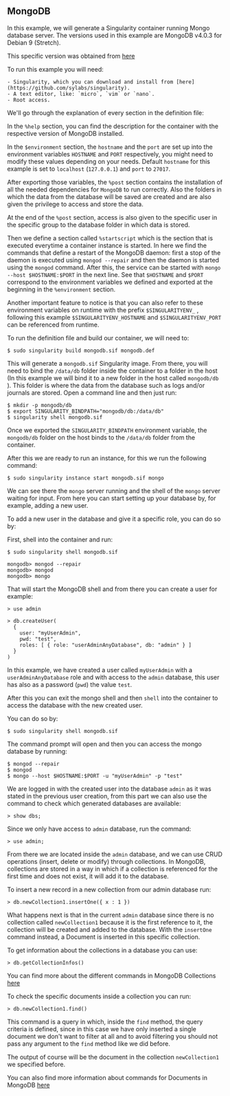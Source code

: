 ## MongoDB

In this example, we will generate a Singularity container running Mongo database server. The versions used in this example are MongoDB v4.0.3 for Debian 9 (Stretch).

This specific version was obtained from [here](https://docs.mongodb.com/manual/tutorial/install-mongodb-on-debian/)

To run this example you will need:

	- Singularity, which you can download and install from [here](https://github.com/sylabs/singularity).
	- A text editor, like: `micro`, `vim` or `nano`.
	- Root access.

We'll go through the explanation of every section in the definition file:

In the `%help` section, you can find the description for the container with the respective version of MongoDB installed.

In the `$environment` section, the `hostname` and the `port` are set up into the environment variables `HOSTNAME` and `PORT` respectively, you might need to modify these values depending on your needs. Default `hostname` for this example is set to `localhost` (`127.0.0.1`) and `port` to `27017`.

After exporting those variables, the `%post` section contains the installation of all the needed dependencies for `MongoDB` to run correctly. Also the folders in which the data from the database will be saved are created and are also given the privilege to access and store the data.

At the end of the `%post` section, access is also given to the specific user in the specific group to the database folder in which data is stored.

Then we define a section called `%startscript` which is the section that is executed everytime a container instance is started. In here we find the commands that define a restart of the MongoDB daemon: first a stop of the daemon is executed using `mongod --repair` and then the daemon is started using the `mongod` command. After this, the service can be started with `mongo --host $HOSTNAME:$PORT` in the next line. See that `$HOSTNAME` and `$PORT` correspond to the environment variables we defined and exported at the beginning in the `%environment` section.

Another important feature to notice is that you can also refer to these environment variables on runtime with the prefix `$SINGULARITYENV_` , following this example `$SINGULARITYENV_HOSTNAME` and `$SINGULARITYENV_PORT` can be referenced from runtime.

To run the definition file and build our container, we will need to:

```
$ sudo singularity build mongodb.sif mongodb.def
```

This will generate a `mongodb.sif` Singularity image. From there, you will need to bind the `/data/db` folder inside the container to a folder in the host (In this example we will bind it to a new folder in the host called `mongodb/db` ). This folder is where the data from the database such as logs and/or journals are stored. Open a command line and then just run:

```
$ mkdir -p mongodb/db
$ export SINGULARITY_BINDPATH="mongodb/db:/data/db"
$ singularity shell mongodb.sif
```

Once we exported the `SINGULARITY_BINDPATH` environment variable, the `mongodb/db` folder on the host binds to the `/data/db` folder from the container.

After this we are ready to run an instance, for this we run the following command:

```
$ sudo singularity instance start mongodb.sif mongo
```

We can see there the `mongo` server running and the shell of the `mongo` server waiting for input. From here you can start setting up your database by, for example, adding a new user.

To add a new user in the database and give it a specific role, you can do so by:

First, shell into the container and run:

```
$ sudo singularity shell mongodb.sif

mongodb> mongod --repair
mongodb> mongod
mongodb> mongo
```

That will start the MongoDB shell and from there you can create a user for example:

```
> use admin

> db.createUser(
  {
    user: "myUserAdmin",
    pwd: "test",
    roles: [ { role: "userAdminAnyDatabase", db: "admin" } ]
  }
)

```

In this example, we have created a user called `myUserAdmin` with a `userAdminAnyDatabase` role and with access to the `admin` database, this user has also as a password (`pwd`) the value `test`.

After this you can exit the mongo shell and then `shell` into the container to access the database with the new created user.

You can do so by:

```
$ sudo singularity shell mongodb.sif
```

The command prompt will open and then you can access the mongo database by running:

```
$ mongod --repair
$ mongod
$ mongo --host $HOSTNAME:$PORT -u "myUserAdmin" -p "test"
```

We are logged in with the created user into the database `admin` as it was stated in the previous user creation, from this part we can also use the command to check which generated databases are available:

```
> show dbs;
```

Since we only have access to `admin` database, run the command:

```
> use admin;
```

From there we are located inside the `admin` database, and we can use CRUD operations (insert, delete or modify) through collections. In MongoDB, collections are stored in a way in which if a collection is referenced for the first time and does not exist, it will add it to the database.

To insert a new record in a new collection from our admin database run:

```
> db.newCollection1.insertOne({ x : 1 })
```

What happens next is that in the current `admin` database since there is no collection called `newCollection1` because it is the first reference to it, the collection will be created and added to the database. With the `insertOne` command instead, a Document is inserted in this specific collection.

To get information about the collections in a database you can use:

```
> db.getCollectionInfos()
```

You can find more about the different commands in MongoDB Collections [here](https://docs.mongodb.com/manual/core/databases-and-collections/#collections)

To check the specific documents inside a collection you can run:

```
> db.newCollection1.find()
```

This command is a query in which, inside the `find` method, the query criteria is defined, since in this case we have only inserted a single document we don't want to filter at all and to avoid filtering you should not pass any argument to the `find` method like we did before.

The output of course will be the document in the collection `newCollection1` we specified before.

You can also find more information about commands for Documents in MongoDB [here](https://docs.mongodb.com/manual/core/document/#documents)